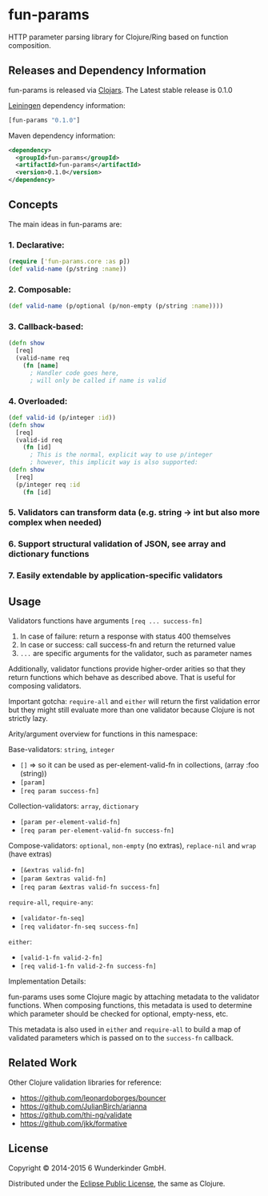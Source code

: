

# fun-params

HTTP parameter parsing library for Clojure/Ring based on function composition.


## Releases and Dependency Information

fun-params is released via [Clojars](https://clojars.org/fun-params). The Latest stable release is 0.1.0

[Leiningen](https://github.com/technomancy/leiningen) dependency information:

```clojure
[fun-params "0.1.0"]
```

Maven dependency information:

```xml
<dependency>
  <groupId>fun-params</groupId>
  <artifactId>fun-params</artifactId>
  <version>0.1.0</version>
</dependency>
```


## Concepts

The main ideas in fun-params are:

### 1. Declarative:

```clojure
(require ['fun-params.core :as p])
(def valid-name (p/string :name))
```

### 2. Composable:

```clojure
(def valid-name (p/optional (p/non-empty (p/string :name))))
```

### 3. Callback-based:

```clojure
(defn show
  [req]
  (valid-name req
    (fn [name]
      ; Handler code goes here,
      ; will only be called if name is valid
```

### 4. Overloaded:

```clojure
(def valid-id (p/integer :id))
(defn show
  [req]
  (valid-id req
    (fn [id]
      ; This is the normal, explicit way to use p/integer
      ; however, this implicit way is also supported:
(defn show
  [req]
  (p/integer req :id
    (fn [id]
```

### 5. Validators can transform data (e.g. string -> int but also more complex when needed)
### 6. Support structural validation of JSON, see array and dictionary functions
### 7. Easily extendable by application-specific validators


## Usage

Validators functions have arguments `[req ... success-fn]`

 1. In case of failure: return a response with status 400 themselves
 2. In case or success: call success-fn and return the returned value
 3. `...` are specific arguments for the validator, such as parameter names

Additionally, validator functions provide higher-order arities
so that they return functions which behave as described above.
That is useful for composing validators.

Important gotcha: `require-all` and `either` will return the first
validation error but they might still evaluate more than one validator
because Clojure is not strictly lazy.

Arity/argument overview for functions in this namespace:

Base-validators: `string`, `integer`

  - `[]` => so it can be used as per-element-valid-fn in collections, (array :foo (string))
  - `[param]`
  - `[req param success-fn]`

Collection-validators: `array`, `dictionary`

  - `[param per-element-valid-fn]`
  - `[req param per-element-valid-fn success-fn]`

Compose-validators: `optional`, `non-empty` (no extras), `replace-nil` and `wrap` (have extras)

  - `[&extras valid-fn]`
  - `[param &extras valid-fn]`
  - `[req param &extras valid-fn success-fn]`

`require-all`, `require-any`:

  - `[validator-fn-seq]`
  - `[req validator-fn-seq success-fn]`

`either`:

  - `[valid-1-fn valid-2-fn]`
  - `[req valid-1-fn valid-2-fn success-fn]`

Implementation Details:

fun-params uses some Clojure magic by attaching metadata to the validator functions.
When composing functions, this metadata is used to determine which parameter
should be checked for optional, empty-ness, etc.

This metadata is also used in `either` and `require-all` to build a map of validated
parameters which is passed on to the `success-fn` callback.


## Related Work

Other Clojure validation libraries for reference:

  - https://github.com/leonardoborges/bouncer
  - https://github.com/JulianBirch/arianna
  - https://github.com/thi-ng/validate
  - https://github.com/jkk/formative


## License

Copyright © 2014-2015 6 Wunderkinder GmbH.

Distributed under the [Eclipse Public License](http://www.eclipse.org/legal/epl-v10.html), the same as Clojure.
